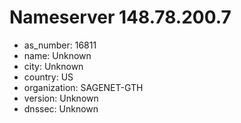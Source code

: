 # Nameserver 148.78.200.7

* as_number: 16811
* name: Unknown
* city: Unknown
* country: US
* organization: SAGENET-GTH
* version: Unknown
* dnssec: Unknown
